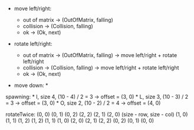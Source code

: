 * move left/right:
    * out of matrix -> (OutOfMatrix, falling)
    * collision -> (Collision, falling)
    * ok -> (Ok, next)

* rotate left/right:
    * out of matrix -> (OutOfMatrix, falling) -> move left/right + rotate left/right
    * collision -> (Collision, falling) -> move left/right + rotate left/right
    * ok -> (Ok, next)

* move down:
    * 

spawning:
    * I, size 4, (10 - 4) / 2 = 3 -> offset = (3, 0)
    * L, size 3, (10 - 3) / 2 = 3 -> offset = (3, 0)
    * O, size 2, (10 - 2) / 2 = 4 -> offset = (4, 0)


rotateTwice:
    (0, 0) (0, 1) (0, 2)    (2, 2) (2, 1) (2, 0)    (size - row, size - col)
    (1, 0) (1, 1) (1, 2)    (1, 2) (1, 1) (1, 0)
    (2, 0) (2, 1) (2, 2)    (0, 2) (0, 1) (0, 0)